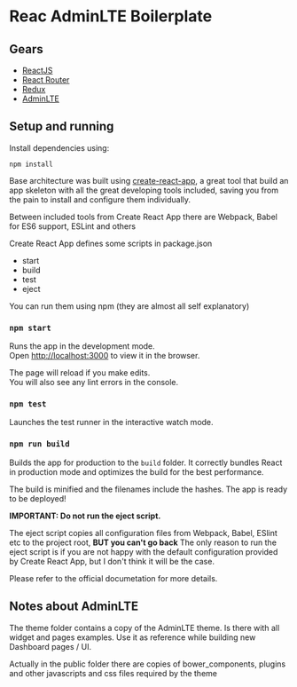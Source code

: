 # Reac AdminLTE Boilerplate


## Gears
* [ReactJS](https://reactjs.org)
* [React Router](https://reacttraining.com/react-router/)
* [Redux](http://redux.js.org)
* [AdminLTE](https://adminlte.io)

## Setup and running

Install dependencies using:
```
npm install
```

Base architecture was built using [create-react-app](https://github.com/facebookincubator/create-react-app), a great tool that build an app skeleton with all the great developing tools included, saving you from the pain to install and configure them individually.

Between included tools from Create React App there are Webpack, Babel for ES6 support, ESLint and others

Create React App defines some scripts in package.json
* start
* build
* test
* eject

You can run them using npm (they are almost all self explanatory)

### `npm start`

Runs the app in the development mode.<br>
Open [http://localhost:3000](http://localhost:3000) to view it in the browser.

The page will reload if you make edits.<br>
You will also see any lint errors in the console.

### `npm test`

Launches the test runner in the interactive watch mode.

### `npm run build`

Builds the app for production to the `build` folder.
It correctly bundles React in production mode and optimizes the build for the best performance.

The build is minified and the filenames include the hashes.
The app is ready to be deployed!

**IMPORTANT: Do not run the eject script.**

The eject script copies all configuration files from Webpack, Babel, ESlint etc to the project root, **BUT you can't go back**
The only reason to run the eject script is if you are not happy with the default configuration provided by Create React App, but I don't think it will be the case.

Please refer to the official documetation for more details.

## Notes about AdminLTE

The theme folder contains a copy of the AdminLTE theme. Is there with all widget and pages examples. Use it as reference while building new Dashboard pages / UI.

Actually in the public folder there are copies of bower_components, plugins and other javascripts and css files required by the theme
